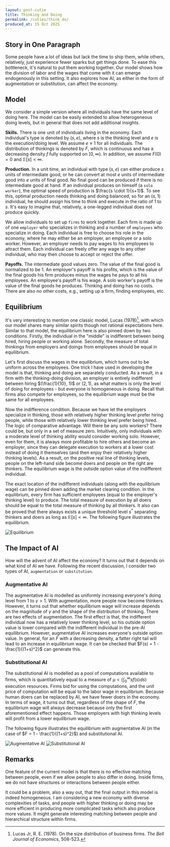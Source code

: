 ```yaml
---
layout: post-cutie
title: Thinking and Doing
permalink: /cuties/think_do/
produced_at: 15 Oct 2025
---
```


## Story in One Paragraph

Some people have a lot of ideas but lack the time to ship them, while others, relatively, just experience fewer sparks but get things done. To ease this bottleneck, it's natural to put them working together. Our model shows how the division of labor and the wages that come with it can emerge endogenously in this setting. It also explores how AI, as either in the form of augmentation or substitution, can affect the economy.

## Model

We consider a simple version where all individuals have the same level of doing here. The model can be easily extended to allow heterogeneous doing levels, but in general that does not add additional insights.

**Skills.** There is one unit of individuals living in the economy. Each individual's type is denoted by $(s, e)$, where $s$ is the thinking level and $e$ is the execution/doing level. We assume $e \equiv 1$ for all individuals. The distribution of thinkings is denoted by $F$, which is continuous and has a decreasing density $f$ fully supported on $[0, \infty)$. In addition, we assume $F(0) = 0$ and $\mathbb{E}[s] < \infty$.

**Production.** In a unit time, an individual with type $(s, e)$ can either produce $s$ units of intermediate good, or he can convert at most $e$ units of intermediate good into $e$ units of final good. No final good can be produced if there is no intermediate good at hand. If an individual produces on himself (a `solo worker`), the optimal speed of production is $\frac{s \cdot 1}{s+1}$. To see this, optimal production needs thinking and doing balanced, so for an $(s, 1)$ individual, he should assign his time to think and execute in the ratio of $1$ to $s$. It's easy to imagine that, relatively, a one-legged individual does not produce quickly.

We allow individuals to set up `firms` to work together. Each firm is made up of one `employer` who specializes in thinking and a number of `employees` who specialize in doing. Each individual is free to choose his role in the economy, where he may either be an employer, an employee or a solo worker. However, an employer needs to pay wages to his employees to attract them. Each individual can freely offer any wage to any other individual, who may then choose to accept or reject the offer.

**Payoffs.** The intermediate good values zero. The value of the final good is normalized to be 1. An employer's payoff is his profits, which is the value of the final goods his firm produces minus the wages he pays to all his employees. An employee's payoff is his wage. A solo worker's payoff is the value of the final goods he produces. Thinking and doing has no costs. There are also no other costs, e.g., setting up a firm, finding employees, etc.

## Equilibrium

It's very interesting to mention one classic model, Lucas (1978)[^1], with which our model shares many similar spirits though not rational expectations here. Similar to that model, the equilibrium here is also pinned down by two conditions. Firstly, the individual in the "middle" is indifferent between being hired, hiring people or working alone. Secondly, the measure of total thinkings from employers and doings from employees should be equal in equilibrium.

Let's first discuss the wages in the equilibrium, which turns out to be uniform across the employees. One trick I have used in developing the model is that, thinking and doing are separately conducted. As a result, in a firm with the thinking-doing division, an employer is entirely indifferent between hiring $(\frac{1}{10}, 1)$ or $(2, 1)$, as what matters is only the level of doing for employees - but everyone is homogeneous in doing. Recall that firms also compete for employees, so the equilibrium wage must be the same for all employees.

Now the indifference condition. Because we have let the employers specialize in thinking, those with relatively higher thinking level prefer hiring people, while those with relatively lower thinking level prefer being hired. The logic of comparative advantage. Will there be any solo workers? There could be, but only in a set of measure zero. Intuitively, only individuals with a moderate level of thinking ability would consider working solo. However, even for them, it is always more profitable to hire others and become an employer, since they can delegate execution to workers at a lower cost instead of doing it themselves (and then enjoy their relatively higher thinking levels). As a result, on the positive real line of thinking levels, people on the left-hand side become doers and people on the right are thinkers. The equilibrium wage is the outside option value of the indifferent individual.

The exact location of the indifferent individuals (along with the equilibrium wage) can be pinned down adding the market clearing condition. In the equilibrium, every firm has sufficient employees (equal to the employer's thinking level) to produce. The total measure of execution by all doers should be equal to the total measure of thinking by all thinkers. It also can be proved that there always exists a unique threshold level $s^*$ separating thinkers and doers as long as $\mathbb{E}[s] < \infty$. The following figure illustrates the equilibrium.

<div class="image-single">
    <img src="{{ '/cuties/figs/think_do/fig1.png' | relative_url }}" alt="Equilibrium" />
</div>

## The Impact of AI

How will the advent of AI affect the economy? It turns out that it depends on what kind of AI we have. Following the recent discussion, I consider two types of AI, `augmentation` or `substitution`.

### Augmentative AI

The augmentative AI is modelled as uniformly increasing everyone's doing level from $1$ to $\gamma > 1$. With augmentation, more people now become thinkers. However, it turns out that whether equilibrium wage will increase depends on the magnitude of $\gamma$ and the shape of the distribution of thinking. There are two effects of augmentation. The first effect is that, the indifferent individual now has a relatively lower thinking level, so his outside option value is lower compared with the indifferent individual in the pre-AI equilibrium. However, augmentative AI increases everyone's outside option value. In general, for an $F$ with a decreasing density, a fatter right tail will lead to an increase in equilibrium wage. It can be checked that $F(s) = 1 - \frac{1}{(1+s)^2}$ can generate this.

### Substitutional AI

The substitutional AI is modelled as a pool of computations available to firms, which is quantitatively equal to a measure of $\mu < (\int_{0}^{\infty} s f(s) ds)$ execution resources. Firms bid for using the computations, and the unit price of computation will be equal to the labor wage in equilibrium. Because human doers can be replaced by AI, we have fewer doers in the economy. In terms of wage, it turns out that, regardless of the shape of $F$, the equilibrium wage will always decrease because only the first aforementioned effect happens. Those employers with high thinking levels will profit from a lower equilibrium wage.

The following figure illustrates the equilibrium with augmentative AI (in the case of $F = 1 - \frac{1}{(1+s)^2}$) and substitutional AI.

<div class="image-row">
    <img src="{{ '/cuties/figs/think_do/fig2.png' | relative_url }}" alt="Augmentative AI" />
    <img src="{{ '/cuties/figs/think_do/fig3.png' | relative_url }}" alt="Substitutional AI" />
</div>


## Remarks

One feature of the current model is that there is no effective matching between people, even if we allow people to also differ in doing. Inside firms, we do not have structures or interactions between people either. 

It could be a problem, also a way out, that the final output in this model is indeed homogeneous. I am considering a new economy with diverse complexities of tasks, and people with higher thinking or doing may be more efficient in producing more complicated tasks which also produce more values. It might generate interesting matching between people and hierarchical structure within firms.






[^1]: Lucas Jr, R. E. (1978). On the size distribution of business firms. *The Bell Journal of Economics*, 508-523.
